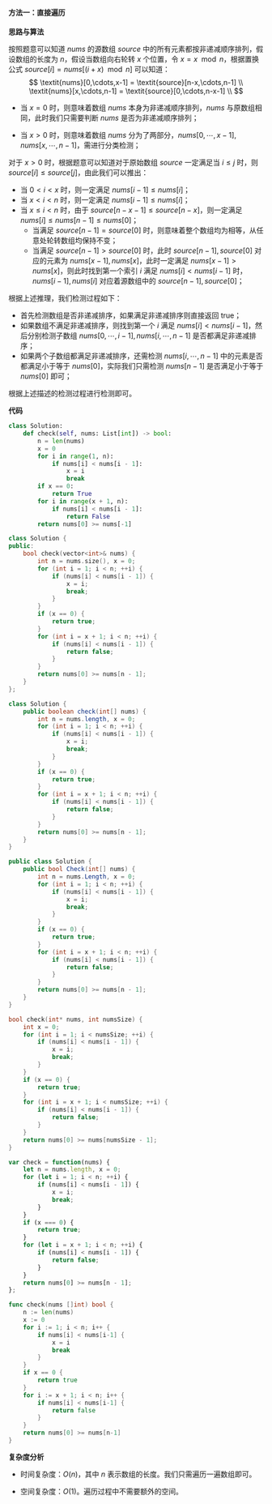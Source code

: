 #### 方法一：直接遍历

**思路与算法**

按照题意可以知道 $\textit{nums}$ 的源数组 $\textit{source}$ 中的所有元素都按非递减顺序排列，假设数组的长度为 $n$，假设当数组向右轮转 $x$ 个位置，令 $x = x \mod n$，根据置换公式 $\textit{source}[i] = \textit{nums}[(i + x) \mod n]$ 可以知道：
$$
\textit{nums}[0,\cdots,x-1] = \textit{source}[n-x,\cdots,n-1] \\
\textit{nums}[x,\cdots,n-1] = \textit{source}[0,\cdots,n-x-1] \\
$$

+ 当 $x = 0$ 时，则意味着数组 $\textit{nums}$ 本身为非递减顺序排列，$\textit{nums}$ 与原数组相同，此时我们只需要判断 $\textit{nums}$ 是否为非递减顺序排列；

+ 当 $x > 0$ 时，则意味着数组 $\textit{nums}$ 分为了两部分，$\textit{nums}[0,\cdots,x-1],\textit{nums}[x,\cdots,n-1]$，需进行分类检测；

对于 $x > 0$ 时，根据题意可以知道对于原始数组 $\textit{source}$ 一定满足当 $i \le j$ 时，则 $\textit{source}[i] \le \textit{source}[j]$，由此我们可以推出：
+ 当 $0 < i < x$ 时，则一定满足 $\textit{nums}[i-1] \le \textit{nums}[i]$；
+ 当 $x < i < n$ 时，则一定满足 $\textit{nums}[i-1] \le \textit{nums}[i]$；
+ 当 $x \le i < n$ 时，由于 $\textit{source}[n-x-1] \le \textit{source}[n-x]$，则一定满足 $\textit{nums}[i] \le \textit{nums}[n-1] \le \textit{nums}[0]$；
   - 当满足 $\textit{source}[n-1] = \textit{source}[0]$ 时，则意味着整个数组均为相等，从任意处轮转数组均保持不变；
   - 当满足 $\textit{source}[n-1] > \textit{source}[0]$ 时，此时 $\textit{source}[n-1],\textit{source}[0]$ 对应的元素为 $\textit{nums}[x-1],\textit{nums}[x]$，此时一定满足 $\textit{nums}[x-1] > \textit{nums}[x]$，则此时找到第一个索引 $i$ 满足 $\textit{nums}[i] < \textit{nums}[i - 1]$ 时，$\textit{nums}[i-1],\textit{nums}[i]$ 对应着源数组中的 $\textit{source}[n-1],\textit{source}[0]$；

根据上述推理，我们检测过程如下：
+ 首先检测数组是否非递减排序，如果满足非递减排序则直接返回 $\text{true}$；
+ 如果数组不满足非递减排序，则找到第一个 $i$ 满足 $\textit{nums}[i] < \textit{nums}[i - 1]$，然后分别检测子数组 $\textit{nums}[0,\cdots,i-1],\textit{nums}[i,\cdots,n-1]$ 是否都满足非递减排序；
+ 如果两个子数组都满足非递减排序，还需检测 $\textit{nums}[i,\cdots,n-1]$ 中的元素是否都满足小于等于 $\textit{nums}[0]$，实际我们只需检测 $\textit{nums}[n-1]$ 是否满足小于等于 $\textit{nums}[0]$ 即可；

根据上述描述的检测过程进行检测即可。

**代码**

```Python [sol1-Python3]
class Solution:
    def check(self, nums: List[int]) -> bool:
        n = len(nums)
        x = 0
        for i in range(1, n):
            if nums[i] < nums[i - 1]:
                x = i
                break
        if x == 0:
            return True
        for i in range(x + 1, n):
            if nums[i] < nums[i - 1]:
                return False
        return nums[0] >= nums[-1]
```

```C++ [sol1-C++]
class Solution {
public:
    bool check(vector<int>& nums) {
        int n = nums.size(), x = 0;
        for (int i = 1; i < n; ++i) {
            if (nums[i] < nums[i - 1]) {
                x = i;
                break;
            }
        }
        if (x == 0) {
            return true;
        }
        for (int i = x + 1; i < n; ++i) {
            if (nums[i] < nums[i - 1]) {
                return false;
            }
        }
        return nums[0] >= nums[n - 1];
    }
};
```

```Java [sol1-Java]
class Solution {
    public boolean check(int[] nums) {
        int n = nums.length, x = 0;
        for (int i = 1; i < n; ++i) {
            if (nums[i] < nums[i - 1]) {
                x = i;
                break;
            }
        }
        if (x == 0) {
            return true;
        }
        for (int i = x + 1; i < n; ++i) {
            if (nums[i] < nums[i - 1]) {
                return false;
            }
        }
        return nums[0] >= nums[n - 1];
    }
}
```

```C# [sol1-C#]
public class Solution {
    public bool Check(int[] nums) {
        int n = nums.Length, x = 0;
        for (int i = 1; i < n; ++i) {
            if (nums[i] < nums[i - 1]) {
                x = i;
                break;
            }
        }
        if (x == 0) {
            return true;
        }
        for (int i = x + 1; i < n; ++i) {
            if (nums[i] < nums[i - 1]) {
                return false;
            }
        }
        return nums[0] >= nums[n - 1];
    }
}
```

```C [sol1-C]
bool check(int* nums, int numsSize) {
    int x = 0;
    for (int i = 1; i < numsSize; ++i) {
        if (nums[i] < nums[i - 1]) {
            x = i;
            break;
        }
    }
    if (x == 0) {
        return true;
    }
    for (int i = x + 1; i < numsSize; ++i) {
        if (nums[i] < nums[i - 1]) {
            return false;
        }
    }
    return nums[0] >= nums[numsSize - 1];
}
```

```JavaScript [sol1-JavaScript]
var check = function(nums) {
    let n = nums.length, x = 0;
    for (let i = 1; i < n; ++i) {
        if (nums[i] < nums[i - 1]) {
            x = i;
            break;
        }
    }
    if (x === 0) {
        return true;
    }
    for (let i = x + 1; i < n; ++i) {
        if (nums[i] < nums[i - 1]) {
            return false;
        }
    }
    return nums[0] >= nums[n - 1];
};
```

```go [sol1-Golang]
func check(nums []int) bool {
    n := len(nums)
    x := 0
    for i := 1; i < n; i++ {
        if nums[i] < nums[i-1] {
            x = i
            break
        }
    }
    if x == 0 {
        return true
    }
    for i := x + 1; i < n; i++ {
        if nums[i] < nums[i-1] {
            return false
        }
    }
    return nums[0] >= nums[n-1]
}
```

**复杂度分析**

- 时间复杂度：$O(n)$，其中 $n$ 表示数组的长度。我们只需遍历一遍数组即可。

- 空间复杂度：$O(1)$。遍历过程中不需要额外的空间。